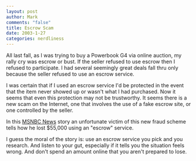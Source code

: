 ```yaml
--- 
layout: post
author: Mark
comments: "false"
title: Escrow Scam
date: 2003-1-27
categories: nerdliness
---
```

All last fall, as I was trying to buy a Powerbook G4 via online auction, my rally cry was escrow or bust. If the seller refused to use escrow then I refused to participate. I had several seemingly great deals fall thru only because the seller refused to use an escrow service.

I was certain that if I used an escrow service I'd be protected in the event that the item never showed up or wasn't what I had purchased. Now it seems that even this protection may not be trustworthy. It seems there is a new scam on the Internet, one that involves the use of a fake escrow site, or one controlled by the seller.

In this <a href="http://www.msnbc.com/news/854552.asp?0si">MSNBC News</a> story an unfortunate victim of this new fraud scheme tells how he lost $55,000 using an "escrow" service.

I guess the moral of the story is: use an escrow service you pick and you research. And listen to your gut, especially if it tells you the situation feels wrong. And don't spend an amount online that you aren't prepared to lose.
